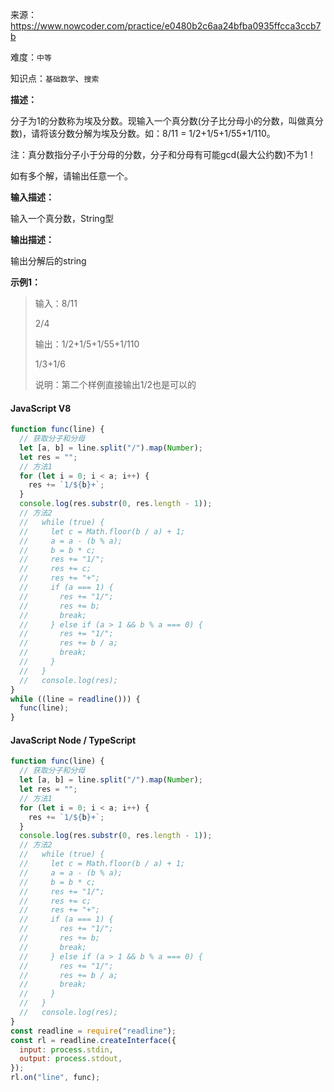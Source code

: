 来源：<https://www.nowcoder.com/practice/e0480b2c6aa24bfba0935ffcca3ccb7b>

难度：`中等`

知识点：`基础数学`、`搜索`

**描述：**

分子为1的分数称为埃及分数。现输入一个真分数(分子比分母小的分数，叫做真分数)，请将该分数分解为埃及分数。如：8/11 = 1/2+1/5+1/55+1/110。

注：真分数指分子小于分母的分数，分子和分母有可能gcd(最大公约数)不为1！

如有多个解，请输出任意一个。

**输入描述：**

输入一个真分数，String型

**输出描述：**

输出分解后的string

**示例1：**

> 输入：8/11
>
> 2/4
>
> 输出：1/2+1/5+1/55+1/110
>
> 1/3+1/6
>
> 说明：第二个样例直接输出1/2也是可以的

<!-- tabs:start -->

#### **JavaScript V8**

```javascript
function func(line) {
  // 获取分子和分母
  let [a, b] = line.split("/").map(Number);
  let res = "";
  // 方法1
  for (let i = 0; i < a; i++) {
    res += `1/${b}+`;
  }
  console.log(res.substr(0, res.length - 1));
  // 方法2
  //   while (true) {
  //     let c = Math.floor(b / a) + 1;
  //     a = a - (b % a);
  //     b = b * c;
  //     res += "1/";
  //     res += c;
  //     res += "+";
  //     if (a === 1) {
  //       res += "1/";
  //       res += b;
  //       break;
  //     } else if (a > 1 && b % a === 0) {
  //       res += "1/";
  //       res += b / a;
  //       break;
  //     }
  //   }
  //   console.log(res);
}
while ((line = readline())) {
  func(line);
}
```

#### **JavaScript Node / TypeScript**

```javascript
function func(line) {
  // 获取分子和分母
  let [a, b] = line.split("/").map(Number);
  let res = "";
  // 方法1
  for (let i = 0; i < a; i++) {
    res += `1/${b}+`;
  }
  console.log(res.substr(0, res.length - 1));
  // 方法2
  //   while (true) {
  //     let c = Math.floor(b / a) + 1;
  //     a = a - (b % a);
  //     b = b * c;
  //     res += "1/";
  //     res += c;
  //     res += "+";
  //     if (a === 1) {
  //       res += "1/";
  //       res += b;
  //       break;
  //     } else if (a > 1 && b % a === 0) {
  //       res += "1/";
  //       res += b / a;
  //       break;
  //     }
  //   }
  //   console.log(res);
}
const readline = require("readline");
const rl = readline.createInterface({
  input: process.stdin,
  output: process.stdout,
});
rl.on("line", func);
```

<!-- tabs:end -->
